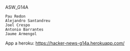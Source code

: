 
ASW_G14A
```
Pau Redon
Alejandro Santandreu
Joel Crespo
Antonio Barrantes
Jaume Armengol
```

App a heroku: https://hacker-news-g14a.herokuapp.com/
